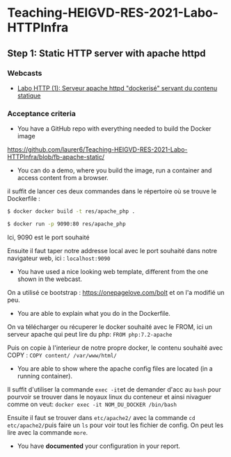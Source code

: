 # Teaching-HEIGVD-RES-2021-Labo-HTTPInfra

## Step 1: Static HTTP server with apache httpd

### Webcasts

* [Labo HTTP (1): Serveur apache httpd "dockerisé" servant du contenu statique](https://www.youtube.com/watch?v=XFO4OmcfI3U)

### Acceptance criteria

* You have a GitHub repo with everything needed to build the Docker image

https://github.com/laurer6/Teaching-HEIGVD-RES-2021-Labo-HTTPInfra/blob/fb-apache-static/

* You can do a demo, where you build the image, run a container and access content from a browser.

il suffit de lancer ces deux commandes dans le répertoire où se trouve le Dockerfile : 

```bash
$ docker docker build -t res/apache_php .
```

```bash
$ docker run -p 9090:80 res/apache_php  
```
Ici, 9090 est le port souhaité


Ensuite il faut taper notre addresse local avec le port souhaité dans notre navigateur web, ici : `localhost:9090`

* You have used a nice looking web template, different from the one shown in the webcast.

On a utilisé ce bootstrap : https://onepagelove.com/bolt et on l'a modifié un peu.

* You are able to explain what you do in the Dockerfile.

On va télécharger ou récuperer le docker souhaité avec le FROM, ici un serveur apache qui peut lire du php: 
`FROM php:7.2-apache`

Puis on copie à l'interieur de notre propre docker, le contenu souhaité avec COPY : 
`COPY content/ /var/www/html/`

* You are able to show where the apache config files are located (in a running container).

Il suffit d'utiliser la commande `exec -it`et de demander d'acc au `bash` pour pourvoir se trouver dans le noyaux linux du conteneur et ainsi nivaguer comme on veut: `docker exec -it NOM_DU_DOCKER /bin/bash`

Ensuite il faut se trouver dans `etc/apache2/` avec la commande `cd etc/apache2/`puis faire un `ls` pour voir tout les fichier de config. On peut les lire avec la commande `more`.

* You have **documented** your configuration in your report.


